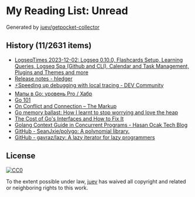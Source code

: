 # My Reading List: Unread

Generated by [juev/getpocket-collector](https://github.com/juev/getpocket-collector)

## History (11/2631 items)

- [LogseqTimes 2023-12-02: Logseq 0.10.0, Flashcards Setup, Learning Queries, Logseq Spa (Github and CLI), Calendar and Task Management, Plugins and Themes and more](https://www.logseqtimes.com/logseqtimes-2023-12-02/)
- [Release notes - hledger](https://hledger.org/release-notes.html#2023-12-01-hledger-132)
- [⚡️Speeding up debugging with local tracing - DEV Community](https://dev.to/encore/speeding-up-debugging-with-local-tracing-4199)
- [Мапы в Go: уровень Pro / Хабр](https://habr.com/ru/companies/avito/articles/774618/)
- [Go 101](https://go101.org)
- [On Conflict and Connection – The Markup](https://themarkup.org/hello-world/2023/12/02/on-conflict-and-connection)
- [Go memory ballast: How I learnt to stop worrying and love the heap](https://blog.twitch.tv/en/2019/04/10/go-memory-ballast-how-i-learnt-to-stop-worrying-and-love-the-heap/)
- [The Cost of Go's Interfaces and How to Fix It](https://www.polarsignals.com/blog/posts/2023/11/24/go-interface-devirtualization-and-pgo)
- [Golang Context Guide in Concurrent Programs - Hasan Ocak Tech Blog](https://ocakhasan.github.io/golang-context-complete-guide/)
- [GitHub - SeanJxie/polygo: A polynomial library.](https://github.com/SeanJxie/polygo)
- [GitHub - gavraz/lazy: A lazy iterator for lazy programmers](https://github.com/gavraz/lazy)

## License

[![CC0](https://mirrors.creativecommons.org/presskit/buttons/88x31/svg/cc-zero.svg)](https://creativecommons.org/publicdomain/zero/1.0/)

To the extent possible under law, [juev](https://github.com/juev) has waived all copyright and related or neighboring rights to this work.
